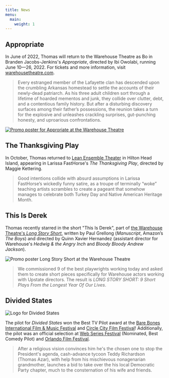 ```yaml
---
title: News
menu:
  main:
    weight: 1
---
```


## Appropriate

In June of 2022, Thomas will return to the Warehouse Theatre as Bo in Branden Jacobs-Jenkins's *Appropriate*, directed by Ibi Owolabi, running June 10—26, 2022. For tickets and more information, visit [warehousetheatre.com](https://warehousetheatre.com/shows/appropriate-ii/).

> Every estranged member of the Lafayette clan has descended upon the crumbling Arkansas homestead to settle the accounts of their newly-dead patriarch. As his three adult children sort through a lifetime of hoarded mementos and junk, they collide over clutter, debt, and a contentious family history. But after a disturbing discovery surfaces among their father’s  possessions, the reunion takes a turn for the explosive and unleashes crackling surprises, gut-punching honesty, and uproarious confrontations.

[![Promo poster for Approriate at the Warehouse Theatre](/uploads/appropriate_banner.png)](https://warehousetheatre.com/shows/appropriate-ii/)

## The Thanksgiving Play

In October, Thomas returned to [Lean Ensemble Theater](https://www.leanensemble.org/) in Hilton Head Island, appearing in Larissa FastHorse's *The Thanksgiving Play*, directed by Maggie Kettering.

> Good intentions collide with absurd assumptions in Larissa FastHorse’s wickedly funny satire, as a troupe of terminally “woke” teaching artists scrambles to create a pageant that somehow manages to celebrate both Turkey Day and Native American Heritage Month.

## This Is Derek

Thomas recently starred in the short "This Is Derek", part of [the Warehouse Theatre's *Long Story Short*](https://warehousetheatre.com/shows/long-story-short/), written by Paul Grellong (*Manuscript*, Amazon’s *The Boys*) and directed by Quinn Xavier Hernandez (assistant director for Warehouse's *Hedwig & the Angry Inch* and *Bloody Bloody Andrew Jackson*).

![Promo poster Long Story Short at the Warehouse Theatre](/uploads/long-story-short.jpg)

> We commissioned 9 of the best playwrights working today and asked them to create short pieces specifically for Warehouse actors working with Upstate directors. The result is *LONG STORY SHORT: 9 Short Plays From the Longest Year Of Our Lives*.

## Divided States

![Logo for Divided States](/uploads/divided-states.jpg)

The pilot for *Divided States* won the Best TV Pilot award at the [Bare Bones International Film & Music Festival](http://barebonesfilmfest00.tripod.com/2020officialscreenings/id13.html) and [Circle City Film Festival](https://www.circlecityfilmfestival.com/)! Additionally, the pilot was an official selection at [Web Series Festival](http://www.webseriesfest.com/2020-official-selection/) (Nominated, Best Comedy Pilot) and [Orlando Film Festival](https://orlandofilmfest.com/).

> After a religious vision convinces him he's the chosen one to stop the President's agenda, cash-advance tycoon Teddy Richardson (Thomas Azar), with help from his mischievous nonagenarian grandmother, launches a bid to take over the his local Democratic Party chapter, much to the consternation of his wife and friends.
